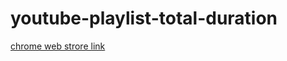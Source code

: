# youtube-playlist-total-duration

[chrome web strore link](https://chrome.google.com/webstore/detail/youtube-playlist-total-du/khojmgiiphnllfcdgkccmdhkfkccnhlo)
